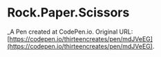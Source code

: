 # Rock.Paper.Scissors
 _A Pen created at CodePen.io. Original URL: [https://codepen.io/thirteencreates/pen/mdJVeEG](https://codepen.io/thirteencreates/pen/mdJVeEG).

 